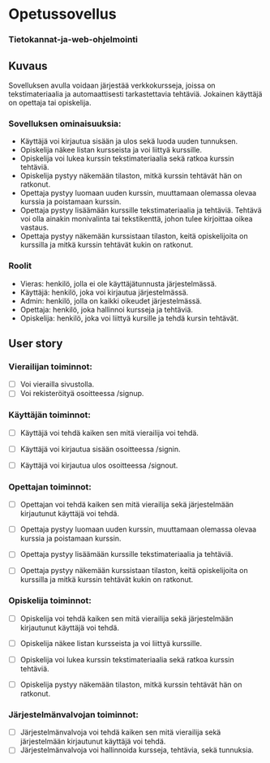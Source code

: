 # Opetussovellus
### Tietokannat-ja-web-ohjelmointi

## Kuvaus
Sovelluksen avulla voidaan järjestää verkkokursseja, joissa on tekstimateriaalia ja automaattisesti tarkastettavia tehtäviä. Jokainen käyttäjä on opettaja tai opiskelija.

### Sovelluksen ominaisuuksia:
- Käyttäjä voi kirjautua sisään ja ulos sekä luoda uuden tunnuksen.
- Opiskelija näkee listan kursseista ja voi liittyä kurssille.
- Opiskelija voi lukea kurssin tekstimateriaalia sekä ratkoa kurssin tehtäviä.
- Opiskelija pystyy näkemään tilaston, mitkä kurssin tehtävät hän on ratkonut.
- Opettaja pystyy luomaan uuden kurssin, muuttamaan olemassa olevaa kurssia ja poistamaan kurssin.
- Opettaja pystyy lisäämään kurssille tekstimateriaalia ja tehtäviä. Tehtävä voi olla ainakin monivalinta tai tekstikenttä, johon tulee kirjoittaa oikea vastaus.
- Opettaja pystyy näkemään kurssistaan tilaston, keitä opiskelijoita on kurssilla ja mitkä kurssin tehtävät kukin on ratkonut.

### Roolit
- Vieras: henkilö, jolla ei ole käyttäjätunnusta järjestelmässä.
- Käyttäjä: henkilö, joka voi kirjautua järjestelmässä.
- Admin: henkilö, jolla on kaikki oikeudet järjestelmässä.
- Opettaja: henkilö, joka hallinnoi kursseja ja tehtäviä.
- Opiskelija: henkilö, joka voi liittyä kursille ja tehdä kursin tehtävät.

## User story

### Vierailijan toiminnot:
- [ ] Voi vierailla sivustolla.
- [ ] Voi rekisteröityä osoitteessa /signup.

### Käyttäjän toiminnot:
- [ ] Käyttäjä voi tehdä kaiken sen mitä vierailija voi tehdä.
- [ ] Käyttäjä voi kirjautua sisään osoitteessa /signin.
- [ ] Käyttäjä voi kirjautua ulos osoitteessa /signout.


### Opettajan toiminnot:
- [ ] Opettajan voi tehdä kaiken sen mitä vierailija sekä järjestelmään kirjautunut käyttäjä voi tehdä.
- [ ] Opettaja pystyy luomaan uuden kurssin, muuttamaan olemassa olevaa kurssia ja poistamaan kurssin.
- [ ] Opettaja pystyy lisäämään kurssille tekstimateriaalia ja tehtäviä.
- [ ] Opettaja pystyy näkemään kurssistaan tilaston, keitä opiskelijoita on kurssilla ja mitkä kurssin tehtävät kukin on ratkonut.


### Opiskelija toiminnot:
- [ ] Opiskelija voi tehdä kaiken sen mitä vierailija sekä järjestelmään kirjautunut käyttäjä voi tehdä.
- [ ] Opiskelija näkee listan kursseista ja voi liittyä kurssille.
- [ ] Opiskelija voi lukea kurssin tekstimateriaalia sekä ratkoa kurssin tehtäviä.
- [ ] Opiskelija pystyy näkemään tilaston, mitkä kurssin tehtävät hän on ratkonut.


### Järjestelmänvalvojan toiminnot:
- [ ] Järjestelmänvalvoja voi tehdä kaiken sen mitä vierailija sekä järjestelmään kirjautunut käyttäjä voi tehdä.
- [ ] Järjestelmänvalvoja voi hallinnoida kursseja, tehtävia, sekä tunnuksia.
